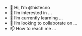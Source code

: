 - 👋 Hi, I’m @histecno
- 👀 I’m interested in ...
- 🌱 I’m currently learning ...
- 💞️ I’m looking to collaborate on ...
- 📫 How to reach me ...

<!---
histecno/histecno is a ✨ special ✨ repository because its `README.md` (this file) appears on your GitHub profile.
You can click the Preview link to take a look at your changes.
--->
